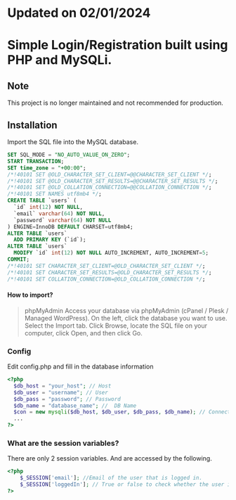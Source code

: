 # Updated on 02/01/2024

# Simple Login/Registration built using PHP and MySQLi.

## Note

This project is no longer maintained and not recommended for production.

## Installation

Import the SQL file into the MySQL database.

```sql
SET SQL_MODE = "NO_AUTO_VALUE_ON_ZERO";
START TRANSACTION;
SET time_zone = "+00:00";
/*!40101 SET @OLD_CHARACTER_SET_CLIENT=@@CHARACTER_SET_CLIENT */;
/*!40101 SET @OLD_CHARACTER_SET_RESULTS=@@CHARACTER_SET_RESULTS */;
/*!40101 SET @OLD_COLLATION_CONNECTION=@@COLLATION_CONNECTION */;
/*!40101 SET NAMES utf8mb4 */;
CREATE TABLE `users` (
  `id` int(12) NOT NULL,
  `email` varchar(64) NOT NULL,
  `password` varchar(64) NOT NULL
) ENGINE=InnoDB DEFAULT CHARSET=utf8mb4;
ALTER TABLE `users`
  ADD PRIMARY KEY (`id`);
ALTER TABLE `users`
  MODIFY `id` int(12) NOT NULL AUTO_INCREMENT, AUTO_INCREMENT=5;
COMMIT;
/*!40101 SET CHARACTER_SET_CLIENT=@OLD_CHARACTER_SET_CLIENT */;
/*!40101 SET CHARACTER_SET_RESULTS=@OLD_CHARACTER_SET_RESULTS */;
/*!40101 SET COLLATION_CONNECTION=@OLD_COLLATION_CONNECTION */;
```

#### How to import?

> phpMyAdmin
> Access your database via phpMyAdmin (cPanel / Plesk / Managed WordPress).
> On the left, click the database you want to use.
> Select the Import tab.
> Click Browse, locate the SQL file on your computer, click Open, and then click Go.

### Config

Edit config.php and fill in the database information

```php
<?php
  $db_host = "your_host"; // Host
  $db_user = "username"; // User
  $db_pass = "password"; // Password
  $db_name = "database_name"; //  DB Name
  $con = new mysqli($db_host, $db_user, $db_pass, $db_name); // Connection to the database
  ...
?>
```

### What are the session variables?

There are only 2 session variables. And are accessed by the following.

```php
<?php
    $_SESSION['email']; //Email of the user that is logged in.
    $_SESSION['loggedIn']; // True or false to check whether the user is logged or not.
?>
```
